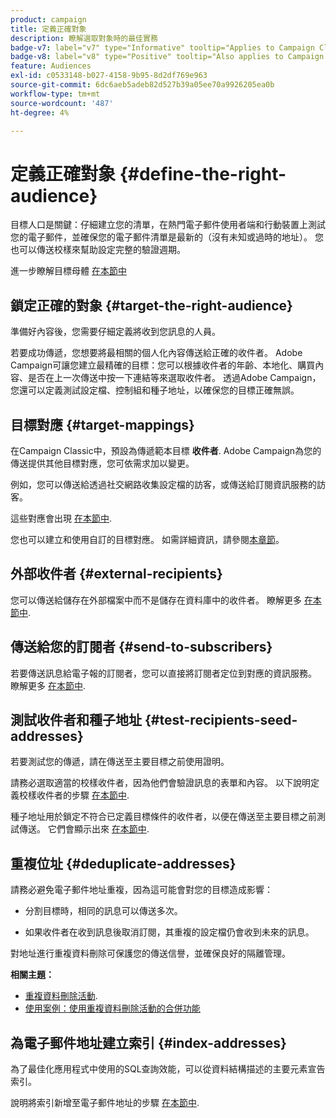 ```yaml
---
product: campaign
title: 定義正確對象
description: 瞭解選取對象時的最佳實務
badge-v7: label="v7" type="Informative" tooltip="Applies to Campaign Classic v7"
badge-v8: label="v8" type="Positive" tooltip="Also applies to Campaign v8"
feature: Audiences
exl-id: c0533148-b027-4158-9b95-8d2df769e963
source-git-commit: 6dc6aeb5adeb82d527b39a05ee70a9926205ea0b
workflow-type: tm+mt
source-wordcount: '487'
ht-degree: 4%

---
```


# 定義正確對象 {#define-the-right-audience}



目標人口是關鍵：仔細建立您的清單，在熱門電子郵件使用者端和行動裝置上測試您的電子郵件，並確保您的電子郵件清單是最新的（沒有未知或過時的地址）。 您也可以傳送校樣來幫助設定完整的驗證週期。

進一步瞭解目標母體 [在本節中](steps-defining-the-target-population.md)

## 鎖定正確的對象 {#target-the-right-audience}

準備好內容後，您需要仔細定義將收到您訊息的人員。

若要成功傳遞，您想要將最相關的個人化內容傳送給正確的收件者。 Adobe Campaign可讓您建立最精確的目標：您可以根據收件者的年齡、本地化、購買內容、是否在上一次傳送中按一下連結等來選取收件者。 透過Adobe Campaign，您還可以定義測試設定檔、控制組和種子地址，以確保您的目標正確無誤。

## 目標對應 {#target-mappings}

在Campaign Classic中，預設為傳遞範本目標 **收件者**. Adobe Campaign為您的傳送提供其他目標對應，您可依需求加以變更。

例如，您可以傳送給透過社交網路收集設定檔的訪客，或傳送給訂閱資訊服務的訪客。

這些對應會出現 [在本節中](selecting-a-target-mapping.md).

您也可以建立和使用自訂的目標對應。 如需詳細資訊，請參閱[本章節](../../configuration/using/target-mapping.md)。

## 外部收件者 {#external-recipients}

您可以傳送給儲存在外部檔案中而不是儲存在資料庫中的收件者。 瞭解更多 [在本節中](steps-defining-the-target-population.md#selecting-external-recipients).

## 傳送給您的訂閱者 {#send-to-subscribers}

若要傳送訊息給電子報的訂閱者，您可以直接將訂閱者定位到對應的資訊服務。 瞭解更多 [在本節中](managing-subscriptions.md#delivering-to-the-subscribers-of-a-service).


## 測試收件者和種子地址 {#test-recipients-seed-addresses}

若要測試您的傳遞，請在傳送至主要目標之前使用證明。

請務必選取適當的校樣收件者，因為他們會驗證訊息的表單和內容。 以下說明定義校樣收件者的步驟 [在本節中](steps-defining-the-target-population.md#selecting-the-proof-target).

種子地址用於鎖定不符合已定義目標條件的收件者，以便在傳送至主要目標之前測試傳送。 它們會顯示出來 [在本節中](about-seed-addresses.md).

## 重複位址 {#deduplicate-addresses}

請務必避免電子郵件地址重複，因為這可能會對您的目標造成影響：

* 分割目標時，相同的訊息可以傳送多次。

* 如果收件者在收到訊息後取消訂閱，其重複的設定檔仍會收到未來的訊息。

對地址進行重複資料刪除可保護您的傳送信譽，並確保良好的隔離管理。

**相關主題：**

* [重複資料刪除活動](../../workflow/using/deduplication.md).
* [使用案例：使用重複資料刪除活動的合併功能](../../workflow/using/deduplication-merge.md)

## 為電子郵件地址建立索引 {#index-addresses}

為了最佳化應用程式中使用的SQL查詢效能，可以從資料結構描述的主要元素宣告索引。

說明將索引新增至電子郵件地址的步驟 [在本節中](../../configuration/using/database-mapping.md#indexed-fields).
